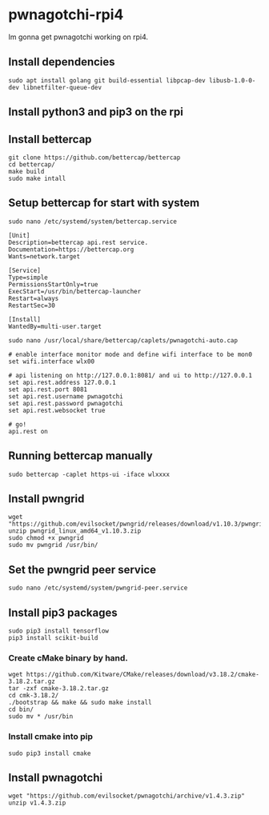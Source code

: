# pwnagotchi-rpi4
Im gonna get pwnagotchi working on rpi4.

## Install dependencies
```shell
sudo apt install golang git build-essential libpcap-dev libusb-1.0-0-dev libnetfilter-queue-dev
```

## Install python3 and pip3 on the rpi


## Install bettercap
```shell
git clone https://github.com/bettercap/bettercap
cd bettercap/
make build
sudo make intall
```

## Setup bettercap for start with system
```shell
sudo nano /etc/systemd/system/bettercap.service
```

```text
[Unit]
Description=bettercap api.rest service.
Documentation=https://bettercap.org
Wants=network.target

[Service]
Type=simple
PermissionsStartOnly=true
ExecStart=/usr/bin/bettercap-launcher
Restart=always
RestartSec=30

[Install]
WantedBy=multi-user.target
```


```shell
sudo nano /usr/local/share/bettercap/caplets/pwnagotchi-auto.cap
```

```text
# enable interface monitor mode and define wifi interface to be mon0
set wifi.interface wlx00

# api listening on http://127.0.0.1:8081/ and ui to http://127.0.0.1
set api.rest.address 127.0.0.1
set api.rest.port 8081
set api.rest.username pwnagotchi
set api.rest.password pwnagotchi
set api.rest.websocket true

# go!
api.rest on
```

## Running bettercap manually
```shell
sudo bettercap -caplet https-ui -iface wlxxxx
```

## Install pwngrid
```shell
wget "https://github.com/evilsocket/pwngrid/releases/download/v1.10.3/pwngrid_linux_amd64_v1.10.3.zip"
unzip pwngrid_linux_amd64_v1.10.3.zip
sudo chmod +x pwngrid
sudo mv pwngrid /usr/bin/
```

## Set the pwngrid peer service
```shell
sudo nano /etc/systemd/system/pwngrid-peer.service
```

## Install pip3 packages
```shell
sudo pip3 install tensorflow
pip3 install scikit-build
```

### Create cMake binary by hand.
```shell
wget https://github.com/Kitware/CMake/releases/download/v3.18.2/cmake-3.18.2.tar.gz
tar -zxf cmake-3.18.2.tar.gz
cd cmk-3.18.2/
./bootstrap && make && sudo make install
cd bin/
sudo mv * /usr/bin
```

### Install cmake into pip
```shell
sudo pip3 install cmake
```

## Install pwnagotchi
```shell
wget "https://github.com/evilsocket/pwnagotchi/archive/v1.4.3.zip"
unzip v1.4.3.zip
```
